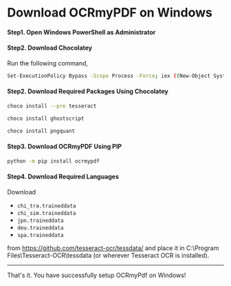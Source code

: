 # Download OCRmyPDF on Windows

#### Step1. Open Windows PowerShell as Administrator

#### Step2. Download Chocolatey
Run the following command, 

```bash
Set-ExecutionPolicy Bypass -Scope Process -Force; iex ((New-Object System.Net.WebClient).DownloadString('https://chocolatey.org/install.ps1'))
```

#### Step2. Download Required Packages Using Chocolatey
```bash
choco install --pre tesseract

choco install ghostscript

choco install pngquant
```

#### Step3. Download OCRmyPDF Using PIP
```bash
python -m pip install ocrmypdf
```

#### Step4. Download Required Languages

 Download 
 - `chi_tra.traineddata`
 - `chi_sim.traineddata`
 - `jpn.traineddata`
 - `deu.traineddata`
 - `spa.traineddata` 
 
 from https://github.com/tesseract-ocr/tessdata/ and place it in C:\\Program Files\\Tesseract-OCR\\tessdata (or wherever Tesseract OCR is installed).

 ---
 That's it. You have successfully setup OCRmyPdf on Windows!